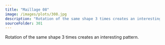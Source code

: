 ```yaml
---
title: "Maillage 08"
image: /images/plots/308.jpg
description: "Rotation of the same shape 3 times creates an interesting pattern."
sourceFolder: 301
---
```


Rotation of the same shape 3 times creates an interesting pattern.
